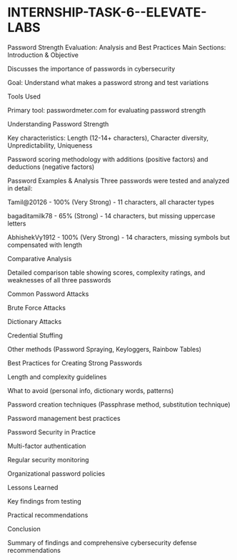 # INTERNSHIP-TASK-6--ELEVATE-LABS
Password Strength Evaluation: Analysis and Best Practices
Main Sections:
Introduction & Objective

Discusses the importance of passwords in cybersecurity

Goal: Understand what makes a password strong and test variations

Tools Used

Primary tool: passwordmeter.com for evaluating password strength

Understanding Password Strength

Key characteristics: Length (12-14+ characters), Character diversity, Unpredictability, Uniqueness

Password scoring methodology with additions (positive factors) and deductions (negative factors)

Password Examples & Analysis
Three passwords were tested and analyzed in detail:

Tamil@20126 - 100% (Very Strong) - 11 characters, all character types

bagaditamilk78 - 65% (Strong) - 14 characters, but missing uppercase letters

AbhishekVy1912 - 100% (Very Strong) - 14 characters, missing symbols but compensated with length

Comparative Analysis

Detailed comparison table showing scores, complexity ratings, and weaknesses of all three passwords

Common Password Attacks

Brute Force Attacks

Dictionary Attacks

Credential Stuffing

Other methods (Password Spraying, Keyloggers, Rainbow Tables)

Best Practices for Creating Strong Passwords

Length and complexity guidelines

What to avoid (personal info, dictionary words, patterns)

Password creation techniques (Passphrase method, substitution technique)

Password management best practices

Password Security in Practice

Multi-factor authentication

Regular security monitoring

Organizational password policies

Lessons Learned

Key findings from testing

Practical recommendations

Conclusion

Summary of findings and comprehensive cybersecurity defense recommendations
